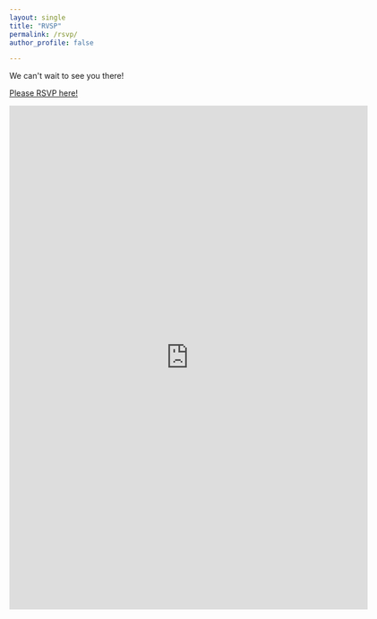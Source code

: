 ```yaml
---
layout: single
title: "RVSP"
permalink: /rsvp/
author_profile: false

---
```


<!--Please RSVP by DD/MM/2025-->

We can't wait to see you there!

<a href="https://forms.gle/qFoyKYxxFKRjbfW29" target="_blank"> Please RSVP here! </a>

<iframe src="https://docs.google.com/forms/d/e/1FAIpQLScFqg6OWe_sdpxtTdVuwpNFtOAndQWdQpGlfUUtwI8X6ntoxQ/viewform?embedded=true" width="640" height="900" frameborder="0" marginheight="0" marginwidth="0">Loading…</iframe>